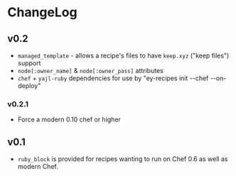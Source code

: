 # ChangeLog

## v0.2

* `managed_template` - allows a recipe's files to have `keep.xyz` ("keep files") support
* `node[:owner_name]` & `node[:owner_pass]` attributes
* `chef` + `yajl-ruby` dependencies for use by "ey-recipes init --chef --on-deploy"

### v0.2.1

* Force a modern 0.10 chef or higher

## v0.1

* `ruby_block` is provided for recipes wanting to run on Chef 0.6 as well as modern Chef.